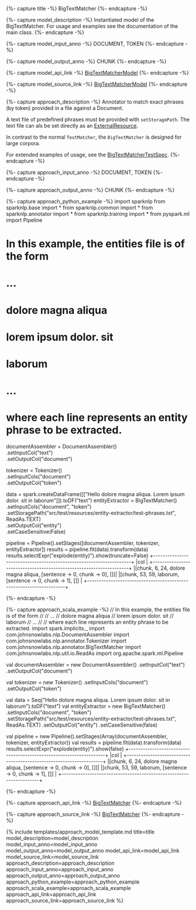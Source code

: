 {%- capture title -%}
BigTextMatcher
{%- endcapture -%}

{%- capture model_description -%}
Instantiated model of the BigTextMatcher.
For usage and examples see the documentation of the main class.
{%- endcapture -%}

{%- capture model_input_anno -%}
DOCUMENT, TOKEN
{%- endcapture -%}

{%- capture model_output_anno -%}
CHUNK
{%- endcapture -%}

{%- capture model_api_link -%}
[BigTextMatcherModel](https://nlp.johnsnowlabs.com/api/com/johnsnowlabs/nlp/annotators/btm/BigTextMatcherModel)
{%- endcapture -%}

{%- capture model_source_link -%}
[BigTextMatcherModel](https://github.com/JohnSnowLabs/spark-nlp/tree/master/src/main/scala/com/johnsnowlabs/nlp/annotators/btm/BigTextMatcherModel.scala)
{%- endcapture -%}

{%- capture approach_description -%}
Annotator to match exact phrases (by token) provided in a file against a Document.

A text file of predefined phrases must be provided with `setStoragePath`.
The text file can als be set directly as an
[ExternalResource](https://nlp.johnsnowlabs.com/api/com/johnsnowlabs/nlp/util/io/ExternalResource).

In contrast to the normal `TextMatcher`, the `BigTextMatcher` is designed for large corpora.

For extended examples of usage, see the [BigTextMatcherTestSpec](https://github.com/JohnSnowLabs/spark-nlp/blob/master/src/test/scala/com/johnsnowlabs/nlp/annotators/btm/BigTextMatcherTestSpec.scala).
{%- endcapture -%}

{%- capture approach_input_anno -%}
DOCUMENT, TOKEN
{%- endcapture -%}

{%- capture approach_output_anno -%}
CHUNK
{%- endcapture -%}

{%- capture approach_python_example -%}
import sparknlp
from sparknlp.base import *
from sparknlp.common import *
from sparknlp.annotator import *
from sparknlp.training import *
from pyspark.ml import Pipeline
# In this example, the entities file is of the form
#
# ...
# dolore magna aliqua
# lorem ipsum dolor. sit
# laborum
# ...
#
# where each line represents an entity phrase to be extracted.

documentAssembler = DocumentAssembler() \
    .setInputCol("text") \
    .setOutputCol("document")

tokenizer = Tokenizer() \
    .setInputCols("document") \
    .setOutputCol("token")

data = spark.createDataFrame([["Hello dolore magna aliqua. Lorem ipsum dolor. sit in laborum"]]).toDF("text")
entityExtractor = BigTextMatcher() \
    .setInputCols("document", "token") \
    .setStoragePath("src/test/resources/entity-extractor/test-phrases.txt", ReadAs.TEXT) \
    .setOutputCol("entity") \
    .setCaseSensitive(False)

pipeline = Pipeline().setStages([documentAssembler, tokenizer, entityExtractor])
results = pipeline.fit(data).transform(data)
results.selectExpr("explode(entity)").show(truncate=False)
+--------------------------------------------------------------------+
|col                                                                 |
+--------------------------------------------------------------------+
|[chunk, 6, 24, dolore magna aliqua, [sentence -> 0, chunk -> 0], []]|
|[chunk, 53, 59, laborum, [sentence -> 0, chunk -> 1], []]           |
+--------------------------------------------------------------------+

{%- endcapture -%}

{%- capture approach_scala_example -%}
// In this example, the entities file is of the form
//
// ...
// dolore magna aliqua
// lorem ipsum dolor. sit
// laborum
// ...
//
// where each line represents an entity phrase to be extracted.
import spark.implicits._
import com.johnsnowlabs.nlp.DocumentAssembler
import com.johnsnowlabs.nlp.annotator.Tokenizer
import com.johnsnowlabs.nlp.annotator.BigTextMatcher
import com.johnsnowlabs.nlp.util.io.ReadAs
import org.apache.spark.ml.Pipeline

val documentAssembler = new DocumentAssembler()
  .setInputCol("text")
  .setOutputCol("document")

val tokenizer = new Tokenizer()
  .setInputCols("document")
  .setOutputCol("token")

val data = Seq("Hello dolore magna aliqua. Lorem ipsum dolor. sit in laborum").toDF("text")
val entityExtractor = new BigTextMatcher()
  .setInputCols("document", "token")
  .setStoragePath("src/test/resources/entity-extractor/test-phrases.txt", ReadAs.TEXT)
  .setOutputCol("entity")
  .setCaseSensitive(false)

val pipeline = new Pipeline().setStages(Array(documentAssembler, tokenizer, entityExtractor))
val results = pipeline.fit(data).transform(data)
results.selectExpr("explode(entity)").show(false)
+--------------------------------------------------------------------+
|col                                                                 |
+--------------------------------------------------------------------+
|[chunk, 6, 24, dolore magna aliqua, [sentence -> 0, chunk -> 0], []]|
|[chunk, 53, 59, laborum, [sentence -> 0, chunk -> 1], []]           |
+--------------------------------------------------------------------+

{%- endcapture -%}

{%- capture approach_api_link -%}
[BigTextMatcher](https://nlp.johnsnowlabs.com/api/com/johnsnowlabs/nlp/annotators/btm/BigTextMatcher)
{%- endcapture -%}

{%- capture approach_source_link -%}
[BigTextMatcher](https://github.com/JohnSnowLabs/spark-nlp/tree/master/src/main/scala/com/johnsnowlabs/nlp/annotators/btm/BigTextMatcher.scala)
{%- endcapture -%}


{% include templates/approach_model_template.md
title=title
model_description=model_description
model_input_anno=model_input_anno
model_output_anno=model_output_anno
model_api_link=model_api_link
model_source_link=model_source_link
approach_description=approach_description
approach_input_anno=approach_input_anno
approach_output_anno=approach_output_anno
approach_python_example=approach_python_example
approach_scala_example=approach_scala_example
approach_api_link=approach_api_link
approach_source_link=approach_source_link
%}
